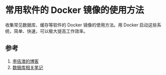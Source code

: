 <!-- toc -->
# 常用软件的 Docker 镜像的使用方法

收集常见数据库、缓存等软件的 Docker 镜像的使用方法。用 Docker 启动这些系统，简单、快速，可以极大提高工作效率。

## 参考

1. [李佶澳的博客][1]
2. [数据库相关笔记][2]

[1]: https://www.lijiaocn.com "李佶澳的博客"
[2]: https://www.lijiaocn.com/tags/all.html#database "数据库相关笔记"
